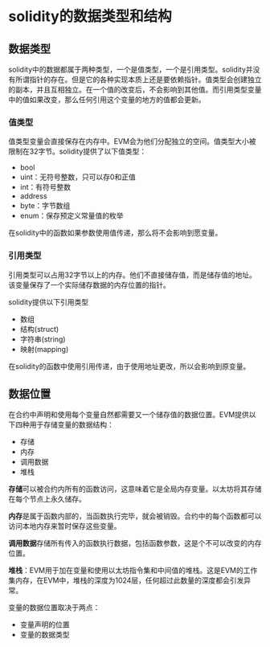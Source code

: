 # solidity的数据类型和结构

## 数据类型

solidity中的数据都属于两种类型，一个是值类型，一个是引用类型。solidity并没有所谓指针的存在。但是它的各种实现本质上还是要依赖指针。值类型会创建独立的副本，并且互相独立。在一个值的改变后，不会影响到其他值。而引用类型变量中的值如果改变，那么任何引用这个变量的地方的值都会更新。

### 值类型

值类型变量会直接保存在内存中。EVM会为他们分配独立的空间。值类型大小被限制在32字节。solidity提供了以下值类型：

* bool
* uint：无符号整数，只可以存0和正值
* int：有符号整数
* address
* byte：字节数组
* enum：保存预定义常量值的枚举

在solidity中的函数如果参数使用值传递，那么将不会影响到愿变量。

### 引用类型

引用类型可以占用32字节以上的内存。他们不直接储存值，而是储存值的地址。该变量保存了一个实际储存数据的内存位置的指针。

solidity提供以下引用类型

* 数组
* 结构(struct)
* 字符串(string)
* 映射(mapping)

在solidity的函数中使用引用传递，由于使用地址更改，所以会影响到原变量。

## 数据位置

在合约中声明和使用每个变量自然都需要又一个储存值的数据位置。EVM提供以下四种用于存储变量的数据结构：

* 存储
* 内存
* 调用数据
* 堆栈

**存储**可以被合约内所有的函数访问，这意味着它是全局内存变量。以太坊将其存储在每个节点上永久储存。

**内存**是属于函数内部的，当函数执行完毕，就会被销毁。合约中的每个函数都可以访问本地内存来暂时保存这些变量。

**调用数据**存储所有传入的函数执行数据，包括函数参数，这是个不可以改变的内存位置。

**堆栈**：EVM用于加在变量和使用以太坊指令集和中间值的堆栈。这是EVM的工作集内存，在EVM中，堆栈的深度为1024层，任何超过此数量的深度都会引发异常。

变量的数据位置取决于两点：

* 变量声明的位置
* 变量的数据类型
